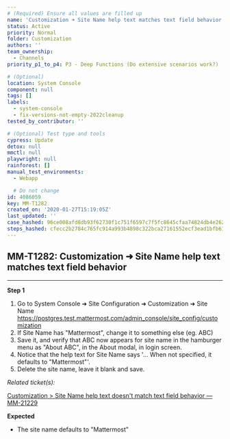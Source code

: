 ```yaml
---
# (Required) Ensure all values are filled up
name: 'Customization ➜ Site Name help text matches text field behavior'
status: Active
priority: Normal
folder: Customization
authors: ''
team_ownership:
  - Channels
priority_p1_to_p4: P3 - Deep Functions (Do extensive scenarios work?)

# (Optional)
location: System Console
component: null
tags: []
labels:
  - system-console
  - fix-versions-not-empty-2022cleanup
tested_by_contributor: ''

# (Optional) Test type and tools
cypress: Update
detox: null
mmctl: null
playwright: null
rainforest: []
manual_test_environments:
  - Webapp

  # Do not change
id: 4086059
key: MM-T1282
created_on: '2020-01-27T15:19:05Z'
last_updated: ''
case_hashed: 96ce008afd8db93f62730f1c751f6597c7f5fc8645cfaa74824db4e262e6b9a01d86422d83f0fcb5c983eecb786b0cfd
steps_hashed: cfecc2b2784c765fc914a993b4898c322bca27161552ecf3ead1bfb610975348ffd6b7f35d9d2b48fa10e161e7784151
---
```


<!-- (Auto-generated) Based on frontmatter's "key" and "name" -->

## MM-T1282: Customization ➜ Site Name help text matches text field behavior

---

**Step 1**

1. Go to System Console ➜ Site Configuration ➜ Customization ➜ Site Name\
   <https://postgres.test.mattermost.com/admin_console/site_config/customization>
2. If Site Name has "Mattermost", change it to something else (eg. ABC)
3. Save it, and verify that ABC now appears for site name in the hamburger menu as "About ABC", in the About modal, in login screen.
4. Notice that the help text for Site Name says '... When not specified, it defaults to "Mattermost"'.
5. Delete the site name, leave it blank and save.

_Related ticket(s):_

[Customization > Site Name help text doesn't match text field behavior — MM-21229](https://mattermost.atlassian.net/browse/MM-21229)

**Expected**

- The site name defaults to "Mattermost"
